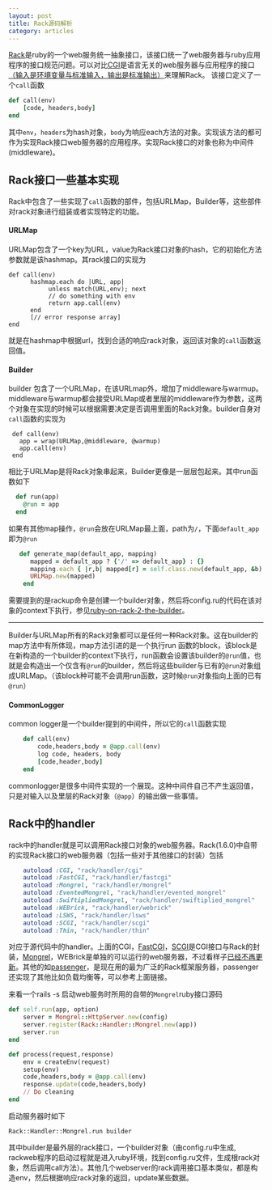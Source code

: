 ```yaml
---
layout: post
title: Rack源码解析
category: articles
---
```


[Rack](https://github.com/rack/rack)是ruby的一个web服务统一抽象接口，该接口统一了web服务器与ruby应用程序的接口规范问题。可以对比[CGI](http://en.wikipedia.org/wiki/Common_Gateway_Interface)是语言无关的web服务器与应用程序的接口[（输入是环境变量与标准输入，输出是标准输出）](http://blog.csdn.net/laoyang360/article/details/8288619)来理解Rack。 该接口定义了一个`call`函数

```ruby
def call(env)
	[code, headers,body]
end
```

其中`env`，`headers`为hash对象，`body`为响应each方法的对象。实现该方法的都可作为实现Rack接口web服务器的应用程序。实现Rack接口的对象也称为中间件(middleware)。

## Rack接口一些基本实现

Rack中包含了一些实现了`call`函数的部件，包括URLMap，Builder等，这些部件对rack对象进行组装或者实现特定的功能。

#### URLMap

  URLMap包含了一个key为URL，value为Rack接口对象的hash，它的初始化方法参数就是该hashmap。其rack接口的实现为
  
 ```
 def call(env)
 	   hashmap.each do |URL, app|
 	   		unless match(URL,env); next
 	   		// do something with env
 	   		return app.call(env)
 	   end
 	   [// error response array]
 end
  ```
  
就是在hashmap中根据url，找到合适的响应rack对象，返回该对象的`call`函数返回值。
  	
#### Builder

builder 包含了一个URLMap，在该URLmap外，增加了middleware与warmup。middleware与warmup都会接受URLMap或者里层的middleware作为参数，这两个对象在实现的时候可以根据需要决定是否调用里面的Rack对象。builder自身对 `call`函数的实现为
  
 ```
  def call(env)
  	app = wrap(URLMap,@middleware, @warmup)
  	app.call(env)
  end
 ```
  
相比于URLMap是将Rack对象串起来，Builder更像是一层层包起来。其中run函数如下

```ruby
  def run(app)
    @run = app
  end
```

如果有其他map操作，`@run`会放在URLMap最上面，path为`/`，下面`default_app`即为`@run`

```ruby
   def generate_map(default_app, mapping)
      mapped = default_app ? {'/' => default_app} : {}
      mapping.each { |r,b| mapped[r] = self.class.new(default_app, &b).to_app }
      URLMap.new(mapped)
    end
```

需要提到的是rackup命令是创建一个builder对象，然后将config.ru的代码在该对象的context下执行，参见[ruby-on-rack-2-the-builder](http://m.onkey.org/ruby-on-rack-2-the-builder)。

--------

Builder与URLMap所有的Rack对象都可以是任何一种Rack对象。这在builder的map方法中有所体现，map方法引进的是一个执行run 函数的block，该block是在新构造的一个builder的context下执行，run函数会设置该builder的`@run`值，也就是会构造出一个仅含有`@run`的builder，然后将这些builder与已有的`@run`对象组成URLMap。（该block种可能不会调用run函数，这时候`@run`对象指向上面的已有`@run`）

#### CommonLogger

common logger是一个builder提到的中间件，所以它的`call`函数实现

```ruby
	def call(env)
		code,headers,body = @app.call(env)
		log code, headers, body
		[code,header,body]
	end
```
  
  commonlogger是很多中间件实现的一个展现。这种中间件自己不产生返回值，只是对输入以及里层的Rack对象（`@app`）的输出做一些事情。
  

  
## Rack中的handler

rack中的handler就是可以调用Rack接口对象的web服务器。Rack(1.6.0)中自带的实现Rack接口的web服务器（包括一些对于其他接口的封装）包括

```ruby
    autoload :CGI, "rack/handler/cgi"
    autoload :FastCGI, "rack/handler/fastcgi"
    autoload :Mongrel, "rack/handler/mongrel"
    autoload :EventedMongrel, "rack/handler/evented_mongrel"
    autoload :SwiftipliedMongrel, "rack/handler/swiftiplied_mongrel"
    autoload :WEBrick, "rack/handler/webrick"
    autoload :LSWS, "rack/handler/lsws"
    autoload :SCGI, "rack/handler/scgi"
    autoload :Thin, "rack/handler/thin"
```
对应于源代码中的handler。上面的CGI，[FastCGI](http://www.fastcgi.com/drupal/node/6?q=node/15)，[SCGI](http://en.wikipedia.org/wiki/Simple_Common_Gateway_Interface)是CGI接口与Rack的封装，[Mongrel](https://github.com/evan/mongrel)，WEBrick是单独的可以运行的web服务器，不过看样子[已经不再更新](http://stackoverflow.com/questions/1728978/recommendations-and-differences-between-different-ruby-on-rails-production-web)。其他的如[passenger](https://www.phusionpassenger.com/documentation/Design%20and%20Architecture.html)，是现在用的最为广泛的Rack框架服务器，passenger还实现了其他比如负载均衡等，可以参考上面链接。

来看一个rails -s 启动web服务时所用的自带的`Mongrel`ruby接口源码

```ruby
def self.run(app, option)
	server = Mongrel::HttpServer.new(config)
	server.register(Rack::Handler::Mongrel.new(app))
	server.run
end

def process(request,response)
	env = createEnv(request)
	setup(env)
	code,headers,body = @app.call(env)
	response.update(code,headers,body)
	// Do cleaning
end
```

启动服务器时如下

```
Rack::Handler::Mongrel.run builder
```
其中builder是最外层的rack接口，一个builder对象（由config.ru中生成, rackweb程序的启动过程就是进入ruby环境，找到config.ru文件，生成根rack对象，然后调用call方法）。其他几个webserver的rack调用接口基本类似，都是构造env，然后根据响应rack对象的返回，update某些数据。


  

